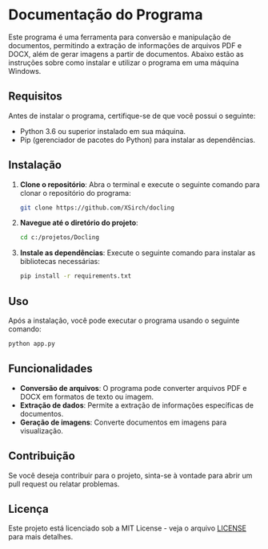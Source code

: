 # Documentação do Programa

Este programa é uma ferramenta para conversão e manipulação de documentos, permitindo a extração de informações de arquivos PDF e DOCX, além de gerar imagens a partir de documentos. Abaixo estão as instruções sobre como instalar e utilizar o programa em uma máquina Windows.

## Requisitos

Antes de instalar o programa, certifique-se de que você possui o seguinte:

- Python 3.6 ou superior instalado em sua máquina.
- Pip (gerenciador de pacotes do Python) para instalar as dependências.

## Instalação

1. **Clone o repositório**:
   Abra o terminal e execute o seguinte comando para clonar o repositório do programa:
   ```bash
   git clone https://github.com/XSirch/docling
   ```

2. **Navegue até o diretório do projeto**:
   ```bash
   cd c:/projetos/Docling
   ```

3. **Instale as dependências**:
   Execute o seguinte comando para instalar as bibliotecas necessárias:
   ```bash
   pip install -r requirements.txt
   ```

## Uso

Após a instalação, você pode executar o programa usando o seguinte comando:

```bash
python app.py
```

## Funcionalidades

- **Conversão de arquivos**: O programa pode converter arquivos PDF e DOCX em formatos de texto ou imagem.
- **Extração de dados**: Permite a extração de informações específicas de documentos.
- **Geração de imagens**: Converte documentos em imagens para visualização.

## Contribuição

Se você deseja contribuir para o projeto, sinta-se à vontade para abrir um pull request ou relatar problemas.

## Licença

Este projeto está licenciado sob a MIT License - veja o arquivo [LICENSE](LICENSE) para mais detalhes.
